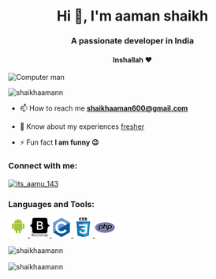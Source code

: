 
<h1 align="center">Hi 👋, I'm aaman shaikh</h1>
<h3 align="center">A passionate developer in India</h3>
<h4 align="center">Inshallah ❤️</h4>

<img src="coding.gif" alt="Computer man" style="width:100px;height:100px;">


<p align="left"> <img src="https://komarev.com/ghpvc/?username=shaikhaamann&label=Profile%20views&color=0e75b6&style=flat" alt="shaikhaamann" /> </p>



- 📫 How to reach me **shaikhaaman600@gmail.com**

- 📄 Know about my experiences [fresher](fresher)

- ⚡ Fun fact **I am funny 😉**

<h3 align="left">Connect with me:</h3>
<p align="left">
<a href="https://instagram.com/its_aamu_143" target="blank"><img align="center" src="https://raw.githubusercontent.com/rahuldkjain/github-profile-readme-generator/master/src/images/icons/Social/instagram.svg" alt="its_aamu_143" height="30" width="40" /></a>
</p>

<h3 align="left">Languages and Tools:</h3>
<p align="left"> <a href="https://developer.android.com" target="_blank" rel="noreferrer"> <img src="https://raw.githubusercontent.com/devicons/devicon/master/icons/android/android-original-wordmark.svg" alt="android" width="40" height="40"/> </a> <a href="https://getbootstrap.com" target="_blank" rel="noreferrer"> <img src="https://raw.githubusercontent.com/devicons/devicon/master/icons/bootstrap/bootstrap-plain-wordmark.svg" alt="bootstrap" width="40" height="40"/> </a> <a href="https://www.cprogramming.com/" target="_blank" rel="noreferrer"> <img src="https://raw.githubusercontent.com/devicons/devicon/master/icons/c/c-original.svg" alt="c" width="40" height="40"/> </a> <a href="https://www.w3schools.com/css/" target="_blank" rel="noreferrer"> <img src="https://raw.githubusercontent.com/devicons/devicon/master/icons/css3/css3-original-wordmark.svg" alt="css3" width="40" height="40"/> </a> <a href="https://www.php.net" target="_blank" rel="noreferrer"> <img src="https://raw.githubusercontent.com/devicons/devicon/master/icons/php/php-original.svg" alt="php" width="40" height="40"/> </a> </p>

<p><img align="center" src="https://github-readme-stats.vercel.app/api/top-langs?username=shaikhaamann&show_icons=true&locale=en&layout=compact" alt="shaikhaamann" /></p>

<p><img align="center" src="https://github-readme-streak-stats.herokuapp.com/?user=shaikhaamann&" alt="shaikhaamann" /></p>
